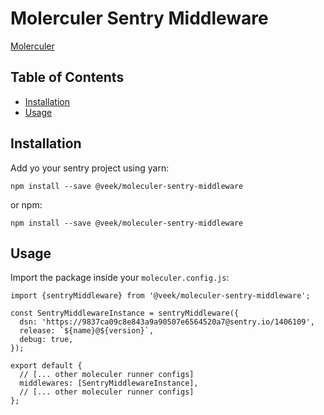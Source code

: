 # Molerculer Sentry Middleware

[Molerculer](https://moleculer.services/)

## Table of Contents

- [Installation](#installation)
- [Usage](#usage)

## Installation
Add yo your sentry project using yarn:
```
npm install --save @veek/moleculer-sentry-middleware
```
or npm:
```
npm install --save @veek/moleculer-sentry-middleware
```
## Usage

Import the package inside your `moleculer.config.js`:
```
import {sentryMiddleware} from '@veek/moleculer-sentry-middleware';

const SentryMiddlewareInstance = sentryMiddleware({
  dsn: 'https://9837ca09c8e843a9a90507e6564520a7@sentry.io/1406109',
  release: `${name}@${version}`,
  debug: true,
});

export default {
  // [... other moleculer runner configs]
  middlewares: [SentryMiddlewareInstance],
  // [... other moleculer runner configs]
};
```

